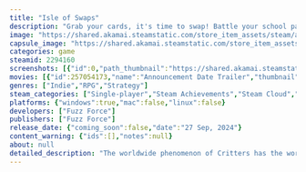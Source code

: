 ```yaml
---
title: "Isle of Swaps"
description: "Grab your cards, it's time to swap! Battle your school pals in this roguelite deckbuilder where you'll trade for new cards when you win defeat them and rip open booster packs looking for rare cards. Conquer everyones dungeon decks to become Critter Champion of the Playground!"
image: "https://shared.akamai.steamstatic.com/store_item_assets/steam/apps/2294160/header.jpg?t=1732794909"
capsule_image: "https://shared.akamai.steamstatic.com/store_item_assets/steam/apps/2294160/capsule_231x87.jpg?t=1732794909"
categories: game
steamid: 2294160
screenshots: [{"id":0,"path_thumbnail":"https://shared.akamai.steamstatic.com/store_item_assets/steam/apps/2294160/ss_5ead1428fdfaf05a80c51c6c2c60792451aec98b.600x338.jpg?t=1732794909","path_full":"https://shared.akamai.steamstatic.com/store_item_assets/steam/apps/2294160/ss_5ead1428fdfaf05a80c51c6c2c60792451aec98b.1920x1080.jpg?t=1732794909"},{"id":1,"path_thumbnail":"https://shared.akamai.steamstatic.com/store_item_assets/steam/apps/2294160/ss_56bf1a02098beb9ff6c111d922e06c582812e205.600x338.jpg?t=1732794909","path_full":"https://shared.akamai.steamstatic.com/store_item_assets/steam/apps/2294160/ss_56bf1a02098beb9ff6c111d922e06c582812e205.1920x1080.jpg?t=1732794909"},{"id":2,"path_thumbnail":"https://shared.akamai.steamstatic.com/store_item_assets/steam/apps/2294160/ss_6d834565f4c8a44bc5538764bda59b539b96b0e1.600x338.jpg?t=1732794909","path_full":"https://shared.akamai.steamstatic.com/store_item_assets/steam/apps/2294160/ss_6d834565f4c8a44bc5538764bda59b539b96b0e1.1920x1080.jpg?t=1732794909"},{"id":3,"path_thumbnail":"https://shared.akamai.steamstatic.com/store_item_assets/steam/apps/2294160/ss_2eade4f064fa54c8bd972ea21a4f13941770091e.600x338.jpg?t=1732794909","path_full":"https://shared.akamai.steamstatic.com/store_item_assets/steam/apps/2294160/ss_2eade4f064fa54c8bd972ea21a4f13941770091e.1920x1080.jpg?t=1732794909"},{"id":4,"path_thumbnail":"https://shared.akamai.steamstatic.com/store_item_assets/steam/apps/2294160/ss_5935cc391c81ba3de66742bdc5191495bc040f30.600x338.jpg?t=1732794909","path_full":"https://shared.akamai.steamstatic.com/store_item_assets/steam/apps/2294160/ss_5935cc391c81ba3de66742bdc5191495bc040f30.1920x1080.jpg?t=1732794909"},{"id":5,"path_thumbnail":"https://shared.akamai.steamstatic.com/store_item_assets/steam/apps/2294160/ss_8a8d3649c2c251a9137960312603f229137a124c.600x338.jpg?t=1732794909","path_full":"https://shared.akamai.steamstatic.com/store_item_assets/steam/apps/2294160/ss_8a8d3649c2c251a9137960312603f229137a124c.1920x1080.jpg?t=1732794909"},{"id":6,"path_thumbnail":"https://shared.akamai.steamstatic.com/store_item_assets/steam/apps/2294160/ss_e71bd0767f6f327ae85fe0b3861ba86bd837c937.600x338.jpg?t=1732794909","path_full":"https://shared.akamai.steamstatic.com/store_item_assets/steam/apps/2294160/ss_e71bd0767f6f327ae85fe0b3861ba86bd837c937.1920x1080.jpg?t=1732794909"},{"id":7,"path_thumbnail":"https://shared.akamai.steamstatic.com/store_item_assets/steam/apps/2294160/ss_739f6a91b001f7c65a9809582e047f256aba8a77.600x338.jpg?t=1732794909","path_full":"https://shared.akamai.steamstatic.com/store_item_assets/steam/apps/2294160/ss_739f6a91b001f7c65a9809582e047f256aba8a77.1920x1080.jpg?t=1732794909"}]
movies: [{"id":257054173,"name":"Announcement Date Trailer","thumbnail":"https://shared.akamai.steamstatic.com/store_item_assets/steam/apps/257054173/movie.293x165.jpg?t=1726064571","webm":{"480":"http://video.akamai.steamstatic.com/store_trailers/257054173/movie480_vp9.webm?t=1726064571","max":"http://video.akamai.steamstatic.com/store_trailers/257054173/movie_max_vp9.webm?t=1726064571"},"mp4":{"480":"http://video.akamai.steamstatic.com/store_trailers/257054173/movie480.mp4?t=1726064571","max":"http://video.akamai.steamstatic.com/store_trailers/257054173/movie_max.mp4?t=1726064571"},"highlight":true}]
genres: ["Indie","RPG","Strategy"]
steam_categories: ["Single-player","Steam Achievements","Steam Cloud","Family Sharing"]
platforms: {"windows":true,"mac":false,"linux":false}
developers: ["Fuzz Force"]
publishers: ["Fuzz Force"]
release_date: {"coming_soon":false,"date":"27 Sep, 2024"}
content_warning: {"ids":[],"notes":null}
about: null
detailed_description: "The worldwide phenomenon of Critters has the world in its grip and the newest collectable, the Critter Trading Card Game, has just been released!<br>Dina is Critter mad and has been begging her parents for a week to get her some cards. Yesterday they relented and have bought her a starter deck and a lovely binder to keep them in but it's not enough, she wants all the Critter Cards.<br>It's finally lunch time and everyone rushes out to play some more Critter Challenges.<br><br><img class=\"bb_img\" src=\"https://shared.akamai.steamstatic.com/store_item_assets/steam/apps/2294160/extras/Header_BattleGif.gif?t=1732794909\" /><br>It's Critter Combat! Build up energy with weaker Skill cards and spend it to play stronger cards. With each Critter having varied stats, abilities, Weakness and Resistances, making a varied team is key. You don't want your whole team to be weak to Blaze attacks do you?<br>But Skill cards can only be used by Critters of the same element, so maybe using multiple Critters of the same type is a good strategy? You wouldn't want your Aqua Critter to be defeated and then not be able to use your Aqua Skill Cards.<br><br><img class=\"bb_img\" src=\"https://shared.akamai.steamstatic.com/store_item_assets/steam/apps/2294160/extras/Header_DeckbuildingGif.gif?t=1732794909\" /><br>Build your deck by swapping with the characters you beat in battle. Got some doubles? Swap as many times as you like and are able, no limits here. Any cards are added to your binder to change up your Battle Deck at any time. Equip Stickers for passive bonuses but be aware that using rarer Critters limits how many Stickers you can use. Balance your deck between Critters, Skills and Stickers to claim victory!<br><br><br><img class=\"bb_img\" src=\"https://shared.akamai.steamstatic.com/store_item_assets/steam/apps/2294160/extras/Header_ChallengesGif.gif?t=1732794909\" /><br>Proceed through Challenges by picking one of 3 map cards but if you're feeling brave, unflipped cards award money that can be used to buy Booster Packs. A victory in a Challenge adds the cards in your battle deck to your permanent Master Binder, letting you customise the starting Critter in future runs. Create decks from the Master Binder to take on the Critter Championship and put your deckbuilding to the test. And the next Challenge run? Totally different. With 6 different areas that can appear in any order, you never know what you'll run into next time.<h2 class=\"bb_tag\">Game Features</h2><ul class=\"bb_ul\"><li>A number of artists have illustrated hundreds of cards to collect and store lovingly in your binder<br></li><li>A whole bunch of Skill cards and passive ability Stickers to come up with an array of strategies.<br></li><li>Swap with characters you beat to build your deck instead of 'pick 1 of 3 cards'. Swap those dupes!<br></li><li>Each run is made up from 3 of the 6 Areas and can be played in any order, doing acts in the same order is pretty boring, right?<br></li><li>Collect cards between runs in the Master Binder and use Master Decks to take on the toughest fights in the Critter Championship.</li></ul><br>This is a game inspired by a single dev's experience of when the pokemon trading card game took over school playgrounds, swapping every breaktime and having illustrated cardboard consume his life."
---
```


